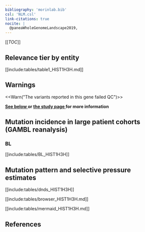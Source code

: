 ```yaml
---
bibliography: 'morinlab.bib'
csl: 'NLM.csl'
link-citations: true
nocite: |
  @paneaWholeGenomeLandscape2019, 
---
```

[[_TOC_]]

## Relevance tier by entity

[[include:tables/table1_HIST1H3H.md]]

## Warnings

<<Warn("The variants reported in this gene failed QC")>>

**[See below ](#representative-mutations) or [the study page ](papers/paneaWholeGenomeLandscape2019.md#tier-2) for more information**

## Mutation incidence in large patient cohorts (GAMBL reanalysis)

### BL
[[include:tables/BL_HIST1H3H]]

## Mutation pattern and selective pressure estimates

[[include:tables/dnds_HIST1H3H]]


[[include:tables/browser_HIST1H3H.md]]

[[include:tables/mermaid_HIST1H3H.md]]

## References
